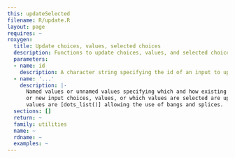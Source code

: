 ```yaml
---
this: updateSelected
filename: R/update.R
layout: page
requires: ~
roxygen:
  title: Update choices, values, selected choices
  description: Functions to update choices, values, and selected choices.
  parameters:
  - name: id
    description: A character string specifying the id of an input to update.
  - name: '...'
    description: |-
      Named values or unnamed values specifying which and how existing
      or new input choices, values, or which values are selected are updated,
      values are [dots_list()] allowing the use of bangs and splices.
  sections: []
  return: ~
  family: utilities
  name: ~
  rdname: ~
  examples: ~
---
```

